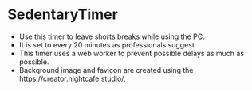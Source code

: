 # SedentaryTimer
<ul>
  <li>
    Use this timer to leave shorts breaks while using the PC. 
  </li>
  <li>
    It is set to every 20 minutes as professionals suggest.
  </li>
  <li>
     This timer uses a web worker to prevent possible delays as much as possible.
  </li>
  <li>
    Background image and favicon are created using the https://creator.nightcafe.studio/.
  </li>
</ul>
